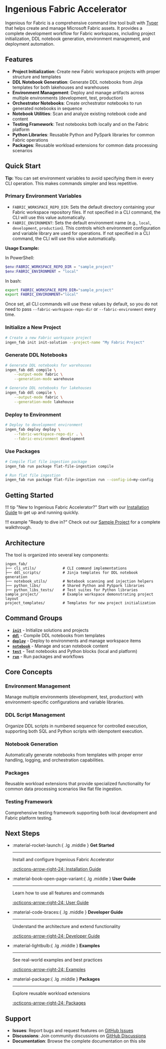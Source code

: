 # Ingenious Fabric Accelerator

Ingenious for Fabric is a comprehensive command line tool built with [Typer](https://typer.tiangolo.com/) that helps create and manage Microsoft Fabric assets. It provides a complete development workflow for Fabric workspaces, including project initialization, DDL notebook generation, environment management, and deployment automation.

## Features

- **Project Initialization**: Create new Fabric workspace projects with proper structure and templates
- **DDL Notebook Generation**: Generate DDL notebooks from Jinja templates for both lakehouses and warehouses
- **Environment Management**: Deploy and manage artifacts across multiple environments (development, test, production)
- **Orchestrator Notebooks**: Create orchestrator notebooks to run generated notebooks in sequence
- **Notebook Utilities**: Scan and analyze existing notebook code and content
- **Testing Framework**: Test notebooks both locally and on the Fabric platform
- **Python Libraries**: Reusable Python and PySpark libraries for common Fabric operations
- **Packages**: Reusable workload extensions for common data processing scenarios

## Quick Start

**Tip:** You can set environment variables to avoid specifying them in every CLI operation. This makes commands simpler and less repetitive.

### Primary Environment Variables

- `FABRIC_WORKSPACE_REPO_DIR`: Sets the default directory containing your Fabric workspace repository files. If not specified in a CLI command, the CLI will use this value automatically.
- `FABRIC_ENVIRONMENT`: Sets the default environment name (e.g., `local`, `development`, `production`). This controls which environment configuration and variable library are used for operations. If not specified in a CLI command, the CLI will use this value automatically.

**Usage Example:**

In PowerShell:
```powershell
$env:FABRIC_WORKSPACE_REPO_DIR = "sample_project"
$env:FABRIC_ENVIRONMENT = "local"
```
In bash:
```bash
export FABRIC_WORKSPACE_REPO_DIR="sample_project"
export FABRIC_ENVIRONMENT="local"
```
Once set, all CLI commands will use these values by default, so you do not need to pass `--fabric-workspace-repo-dir` or `--fabric-environment` every time.

### Initialize a New Project

```bash
# Create a new Fabric workspace project
ingen_fab init init-solution --project-name "My Fabric Project"
```

### Generate DDL Notebooks

```bash
# Generate DDL notebooks for warehouses
ingen_fab ddl compile \
    --output-mode fabric \
    --generation-mode warehouse

# Generate DDL notebooks for lakehouses  
ingen_fab ddl compile \
    --output-mode fabric \
    --generation-mode lakehouse
```

### Deploy to Environment

```bash
# Deploy to development environment
ingen_fab deploy deploy \
    --fabric-workspace-repo-dir . \
    --fabric-environment development
```

### Use Packages

```bash
# Compile flat file ingestion package
ingen_fab run package flat-file-ingestion compile

# Run flat file ingestion
ingen_fab run package flat-file-ingestion run --config-id=my-config
```

## Getting Started

!!! tip "New to Ingenious Fabric Accelerator?"
    Start with our [Installation Guide](user_guide/installation.md) to get up and running quickly.

!!! example "Ready to dive in?"
    Check out our [Sample Project](examples/sample_project.md) for a complete walkthrough.

## Architecture

The tool is organized into several key components:

```
ingen_fab/
├── cli_utils/            # CLI command implementations
├── ddl_scripts/          # Jinja templates for DDL notebook generation
├── notebook_utils/       # Notebook scanning and injection helpers
├── python_libs/          # Shared Python and PySpark libraries
├── python_libs_tests/    # Test suites for Python libraries
sample_project/           # Example workspace demonstrating project layout
project_templates/        # Templates for new project initialization
```

## Command Groups

- **[`init`](user_guide/cli_reference.md#init)** - Initialize solutions and projects
- **[`ddl`](user_guide/cli_reference.md#ddl)** - Compile DDL notebooks from templates
- **[`deploy`](user_guide/cli_reference.md#deploy)** - Deploy to environments and manage workspace items
- **[`notebook`](user_guide/cli_reference.md#notebook)** - Manage and scan notebook content
- **[`test`](user_guide/cli_reference.md#test)** - Test notebooks and Python blocks (local and platform)
- **[`run`](user_guide/cli_reference.md#run)** - Run packages and workflows

## Core Concepts

### Environment Management
Manage multiple environments (development, test, production) with environment-specific configurations and variable libraries.

### DDL Script Management
Organize DDL scripts in numbered sequence for controlled execution, supporting both SQL and Python scripts with idempotent execution.

### Notebook Generation
Automatically generate notebooks from templates with proper error handling, logging, and orchestration capabilities.

### Packages
Reusable workload extensions that provide specialized functionality for common data processing scenarios like flat file ingestion.

### Testing Framework
Comprehensive testing framework supporting both local development and Fabric platform testing.

## Next Steps

<div class="grid cards" markdown>

-   :material-rocket-launch:{ .lg .middle } **Get Started**

    ---

    Install and configure Ingenious Fabric Accelerator

    [:octicons-arrow-right-24: Installation Guide](user_guide/installation.md)

-   :material-book-open-page-variant:{ .lg .middle } **User Guide**

    ---

    Learn how to use all features and commands

    [:octicons-arrow-right-24: User Guide](user_guide/index.md)

-   :material-code-braces:{ .lg .middle } **Developer Guide**

    ---

    Understand the architecture and extend functionality

    [:octicons-arrow-right-24: Developer Guide](developer_guide/index.md)

-   :material-lightbulb:{ .lg .middle } **Examples**

    ---

    See real-world examples and best practices

    [:octicons-arrow-right-24: Examples](examples/index.md)

-   :material-package:{ .lg .middle } **Packages**

    ---

    Explore reusable workload extensions

    [:octicons-arrow-right-24: Packages](packages/index.md)

</div>

## Support

- **Issues**: Report bugs and request features on [GitHub Issues](https://github.com/your-org/ingen_fab/issues)
- **Discussions**: Join community discussions on [GitHub Discussions](https://github.com/your-org/ingen_fab/discussions)
- **Documentation**: Browse the complete documentation on this site